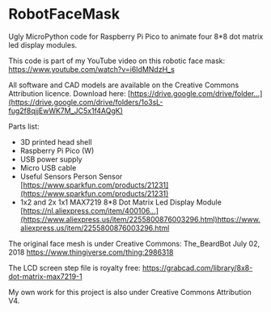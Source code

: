 # RobotFaceMask
Ugly MicroPython code for Raspberry Pi Pico to animate four 8*8 dot matrix led display modules.

This code is part of my YouTube video on this robotic face mask: 
https://www.youtube.com/watch?v=i6IdMNdzH_s

All software and CAD models are available on the Creative Commons Attribution licence. Download here:
[https://drive.google.com/drive/folder...](https://drive.google.com/drive/folders/1o3sL-fug2f8qjjEwWK7M_JC5x1f4AQgK)

Parts list:
- 3D printed head shell
- Raspberry Pi Pico (W)
- USB power supply
- Micro USB cable
- Useful Sensors Person Sensor [https://www.sparkfun.com/products/21231](https://www.sparkfun.com/products/21231)
- 1x2 and 2x 1x1 MAX7219 8*8 Dot Matrix Led Display Module [https://nl.aliexpress.com/item/400106...](https://www.aliexpress.us/item/2255800876003296.html)https://www.aliexpress.us/item/2255800876003296.html

The original face mesh is under Creative Commons:
The_BeardBot July 02, 2018
https://www.thingiverse.com/thing:2986318

The LCD screen step file is royalty free:
https://grabcad.com/library/8x8-dot-matrix-max7219-1

My own work for this project is also under Creative Commons Attribution V4.
